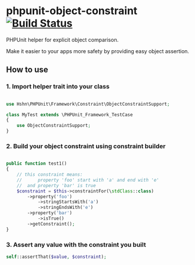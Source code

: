 # phpunit-object-constraint [![Build Status](https://travis-ci.org/hshn/phpunit-object-constraint.svg?branch=master)](https://travis-ci.org/hshn/phpunit-object-constraint)

PHPUnit helper for explicit object comparison.

Make it easier to your apps more safety by providing easy object assertion. 

## How to use

### 1. Import helper trait into your class

```php

use Hshn\PHPUnit\Framework\Constraint\ObjectConstraintSupport;

class MyTest extends \PHPUnit_Framework_TestCase 
{
    use ObjectConstraintSupport;
}
```

### 2. Build your object constraint using constraint builder

```php

public function test1()
{
    // this constraint means: 
    //      property 'foo' start with 'a' and end with 'e'
    //  and property 'bar' is true 
    $constraint = $this->constraintFor(\stdClass::class)
        ->property('foo')
            ->stringStartsWith('a')
            ->stringEndsWith('e')
        ->property('bar')
            ->isTrue()
        ->getConstraint();
}
```

### 3. Assert any value with the constraint you built

```php
self::assertThat($value, $constraint);
```


